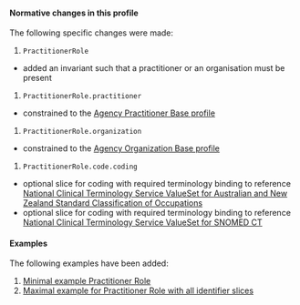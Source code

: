 #### Normative changes in this profile
The following specific changes were made:

1. `PractitionerRole`
- added an invariant such that a practitioner or an organisation must be present
1. `PractitionerRole.practitioner`
- constrained to the [Agency Practitioner Base profile](StructureDefinition-practitioner-dh-base-1.html)
1. `PractitionerRole.organization`
- constrained to the [Agency Organization Base profile](StructureDefinition-organization-dh-base-1.html)
1. `PractitionerRole.code.coding`
- optional slice for coding with required terminology binding to reference [National Clinical Terminology Service ValueSet for Australian and New Zealand Standard Classification of Occupations](https://healthterminologies.gov.au/fhir/ValueSet/anzsco-1)
- optional slice for coding with required terminology binding to reference [National Clinical Terminology Service ValueSet for SNOMED CT](https://healthterminologies.gov.au/fhir/ValueSet/practitioner-role-1)

#### Examples
The following examples have been added:
1. [Minimal example Practitioner Role](PractitionerRole-practitionerrole-min-example.html)
1. [Maximal example for Practitioner Role with all identifier slices](PractitionerRole-practitionerrole-max-example.html)
